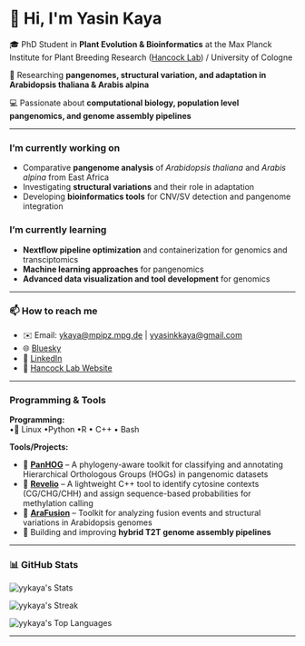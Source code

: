 # 👋 Hi, I'm Yasin Kaya  

🎓 PhD Student in **Plant Evolution & Bioinformatics** at the Max Planck Institute for Plant Breeding Research ([Hancock Lab](https://www.mpipz.mpg.de/hancock)) / University of Cologne

🧬 Researching **pangenomes, structural variation, and adaptation in Arabidopsis thaliana & Arabis alpina**  

💻 Passionate about **computational biology, population level pangenomics, and genome assembly pipelines**  

---

### I’m currently working on
- Comparative **pangenome analysis** of *Arabidopsis thaliana* and *Arabis alpina*  from East Africa
- Investigating **structural variations** and their role in adaptation  
- Developing **bioinformatics tools** for CNV/SV detection and pangenome integration  

### I’m currently learning
- **Nextflow pipeline optimization** and containerization for genomics and transciptomics
- **Machine learning approaches** for pangenomics
- **Advanced data visualization and tool development** for genomics

---

### 📫 How to reach me
- ✉️ Email: ykaya@mpipz.mpg.de | yyasinkkaya@gmail.com
- 🌐 [Bluesky](https://bsky.app/profile/ysnky.bsky.social)  
- 💼 [LinkedIn](https://www.linkedin.com/in/yasinkayaa/)  
- 🧬 [Hancock Lab Website](https://www.mpipz.mpg.de/hancock/members)  

---

### Programming & Tools  

**Programming:**  
•🐧 Linux •Python •R • C++ • Bash  

**Tools/Projects:**  
- 🔗 [**PanHOG**](https://github.com/yykaya/PanHOG) – A phylogeny-aware toolkit for classifying and annotating Hierarchical Orthologous Groups (HOGs) in pangenomic datasets  
- 🔗 [**Revelio**](https://github.com/yykaya/Revelio) – A lightweight C++ tool to identify cytosine contexts (CG/CHG/CHH) and assign sequence-based probabilities for methylation calling  
- 🔗 [**AraFusion**](https://github.com/yykaya/AraFusion) – Toolkit for analyzing fusion events and structural variations in Arabidopsis genomes  
- 🔧 Building and improving **hybrid T2T genome assembly pipelines**  

---

### 📊 GitHub Stats  

![yykaya's Stats](https://github-readme-stats.vercel.app/api?username=yykaya&theme=merko&show_icons=true&hide_border=false&count_private=true)  

![yykaya's Streak](https://github-readme-streak-stats.herokuapp.com/?user=yykaya&theme=merko&hide_border=false)  

![yykaya's Top Languages](https://github-readme-stats.vercel.app/api/top-langs/?username=yykaya&theme=merko&show_icons=true&hide_border=false&layout=compact)  

---
